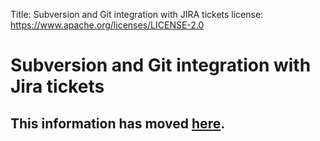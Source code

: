 Title:     Subversion and Git integration with JIRA tickets
license: https://www.apache.org/licenses/LICENSE-2.0

<script type="text/javascript">
location.href = location.href.replace(/^https?:\/\/[^\/]+\/dev\//, 'https://infra.apache.org/');
</script>



# Subversion and Git integration with Jira tickets

## This information has moved [here][1].


  [1]: https://infra.apache.org/svngit2jira.html
